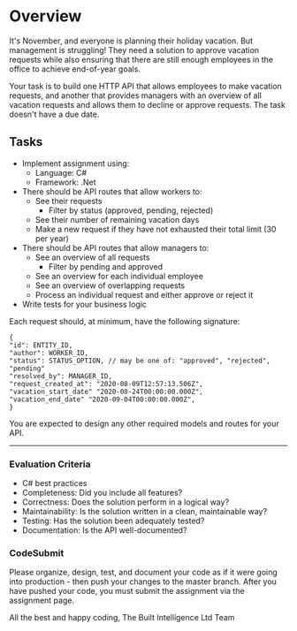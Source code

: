 # Overview
It's November, and everyone is planning their holiday vacation. But management is struggling! They need a solution to approve vacation requests while also ensuring that there are still enough employees in the office to achieve end-of-year goals.

Your task is to build one HTTP API that allows employees to make vacation requests, and another that provides managers with an overview of all vacation requests and allows them to decline or approve requests. The task doesn't have a due date.
## Tasks
- Implement assignment using:
    - Language: C#
    - Framework: .Net
- There should be API routes that allow workers to:
    - See their requests
        - Filter by status (approved, pending, rejected)
    - See their number of remaining vacation days
    - Make a new request if they have not exhausted their total limit (30 per year)
- There should be API routes that allow managers to:
    - See an overview of all requests
        - Filter by pending and approved
    - See an overview for each individual employee
    - See an overview of overlapping requests
    - Process an individual request and either approve or reject it
- Write tests for your business logic

Each request should, at minimum, have the following signature:
```
{
"id": ENTITY_ID,
"author": WORKER_ID,
"status": STATUS_OPTION, // may be one of: "approved", "rejected", "pending"
"resolved_by": MANAGER_ID,
"request_created_at": "2020-08-09T12:57:13.506Z",
"vacation_start_date" "2020-08-24T00:00:00.000Z",
"vacation_end_date" "2020-09-04T00:00:00.000Z",
}
```
You are expected to design any other required models and routes for your API.
__________________________________________________________________________________
### Evaluation Criteria
- C# best practices
- Completeness: Did you include all features?
- Correctness: Does the solution perform in a logical way?
- Maintainability: Is the solution written in a clean, maintainable way?
- Testing: Has the solution been adequately tested?
- Documentation: Is the API well-documented?
### CodeSubmit
Please organize, design, test, and document your code as if it were going into production - then push your changes to the master branch. After you have pushed your code, you must submit the assignment via the assignment page.

All the best and happy coding,
The Built Intelligence Ltd Team
